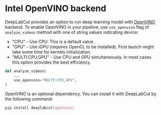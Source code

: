 # Intel OpenVINO backend

DeepLabCut provides an option to run deep learning model with [OpenVINO](https://github.com/openvinotoolkit/openvino) backend.
To enable OpenVINO in your pipeline, use `use_openvino` flag of `analyze_videos` method with one of string values indicating device:
* "CPU" - Use CPU. This is a default value.
* "GPU" - Use iGPU (requires OpenCL to be installed). First launch might take some time for kernels initialization.
* "MULTI:CPU,GPU" - Use CPU and GPU simultaneously. In most cases this option provides the best efficiency.

```python
def analyze_videos(
    ...
    use_openvino="MULTI:CPU,GPU",
)
```

OpenVINO is an optional dependency. You can install it with DeepLabCut by the following command:

```bash
pip install deeplabcut[openvino]
```
